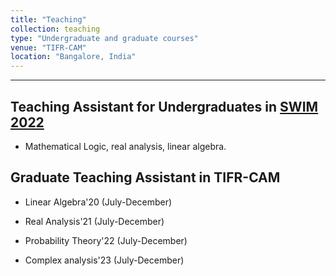 ```yaml
---
title: "Teaching"
collection: teaching
type: "Undergraduate and graduate courses"
venue: "TIFR-CAM"
location: "Bangalore, India"
---
```


---
## Teaching Assistant for Undergraduates in [SWIM 2022](https://www.math.tifrbng.res.in/swim)
* Mathematical Logic, real analysis, linear algebra.

## Graduate Teaching Assistant in TIFR-CAM
* Linear Algebra'20 (July-December)

* Real Analysis'21 (July-December)

* Probability Theory'22 (July-December)

* Complex analysis'23 (July-December)




